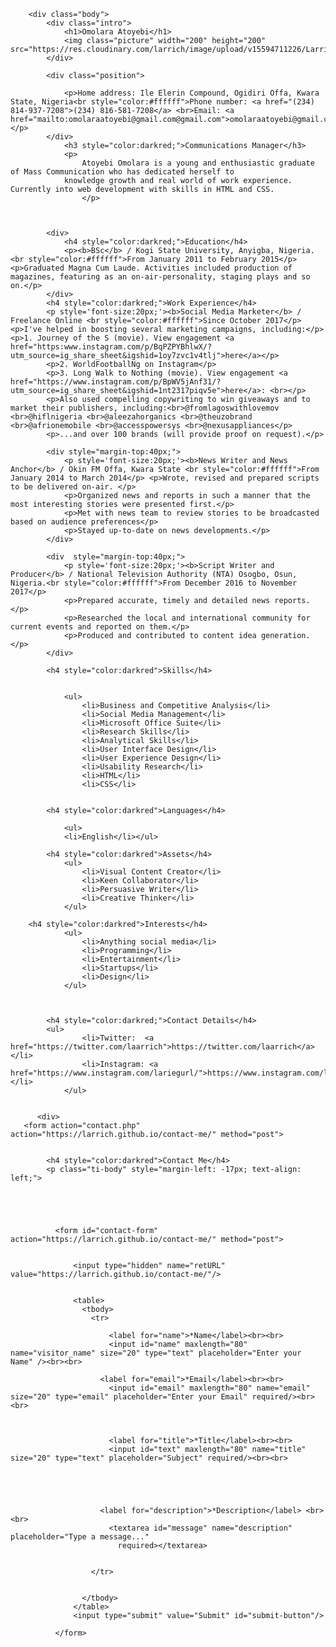 <html>
	<head>
		<meta name="description" content="Larrich's CV"/meta name>
	<title>Omolara Atoyebi's CV</title>
	<style>
		.body {
			margin: auto;
			width: 50%;
			font-family: 'Arial';
		}
		p {
			font-size: 18px;
		}
		h1,h2,h3,h4,h5,h6 {
			font-size: 25px;
		}
		.picture {
			border-radius: 50%;
		}
		.intro {
			margin-bottom: 40px;
		}
		.intro h1 {
			font-size: 50px;
		}
		.position {
			margin-bottom: 40px;
		}
		.position p {
			font-style: normal;
		}
	</style>
	</head>
	

		<div class="body">
			<div class="intro">
				<h1>Omolara Atoyebi</h1>
				<img class="picture" width="200" height="200" src="https://res.cloudinary.com/larrich/image/upload/v15594711226/Larrich.jpg"/>
			</div>

			<div class="position">
				
				<p>Home address: Ile Elerin Compound, Ogidiri Offa, Kwara State, Nigeria<br style="color:#ffffff">Phone number: <a href="(234) 814-937-7208">(234) 816-581-7208</a> <br>Email: <a href="mailto:omolaraatoyebi@gmail.com@gmail.com">omolaraatoyebi@gmail.com</a></p>
			</div>
				<h3 style="color:darkred;">Communications Manager</h3>
				<p>
					Atoyebi Omolara is a young and enthusiastic graduate of Mass Communication who has dedicated herself to
				knowledge growth and real world of work experience. Currently into web development with skills in HTML and CSS.
					</p>
	

		
			<div>
				<h4 style="color:darkred;">Education</h4>
				<p><b>BSc</b> / Kogi State University, Anyigba, Nigeria. <br style="color:#ffffff">From January 2011 to February 2015</p> <p>Graduated Magna Cum Laude. Activities included production of magazines, featuring as an on-air-personality, staging plays and so on.</p>
			</div>
			<h4 style="color:darkred;">Work Experience</h4>
			<p style='font-size:20px;'><b>Social Media Marketer</b> / Freelance Online <br style="color:#ffffff">Since October 2017</p> <p>I've helped in boosting several marketing campaigns, including:</p> <p>1. Journey of the S (movie). View engagement <a href="https:www.instagram.com/p/BqPZPYBhlwX/?utm_source=ig_share_sheet&igshid=1oy7zvc1v4tlj">here</a></p>
			<p>2. WorldFootballNg on Instagram</p>
			<p>3. Long Walk to Nothing (movie). View engagement <a href="https://www.instagram.com/p/BpWV5jAnf31/?utm_source=ig_share_sheet&igshid=1nt2317piqv5e">here</a>: <br></p>
			<p>Also used compelling copywriting to win giveaways and to market their publishers, including:<br>@fromlagoswithlovemov <br>@hiflnigeria <br>@aleezahorganics <br>@theuzobrand <br>@afrionemobile <br>@accesspowersys <br>@nexusappliances</p>
			<p>...and over 100 brands (will provide proof on request).</p>

			<div style="margin-top:40px;">
				<p style='font-size:20px;'><b>News Writer and News Anchor</b> / Okin FM Offa, Kwara State <br style="color:#ffffff">From January 2014 to March 2014</p> <p>Wrote, revised and prepared scripts to be delivered on-air. </p>
				<p>Organized news and reports in such a manner that the most interesting stories were presented first.</p>
				<p>Met with news team to review stories to be broadcasted based on audience preferences</p>
				<p>Stayed up-to-date on news developments.</p>
			</div>

			<div  style="margin-top:40px;">
				<p style='font-size:20px;'><b>Script Writer and Producer</b> / National Television Authority (NTA) Osogbo, Osun, Nigeria.<br style="color:#ffffff">From December 2016 to November 2017</p>
				<p>Prepared accurate, timely and detailed news reports.</p>
				<p>Researched the local and international community for current events and reported on them.</p>
				<p>Produced and contributed to content idea generation.</p>
			</div>
		
			<h4 style="color:darkred">Skills</h4>	
				
				
				<ul>
					<li>Business and Competitive Analysis</li>
					<li>Social Media Management</li>
					<li>Microsoft Office Suite</li>
					<li>Research Skills</li>
					<li>Analytical Skills</li>
					<li>User Interface Design</li>
					<li>User Experience Design</li>
					<li>Usability Research</li>
					<li>HTML</li>
					<li>CSS</li>
			
				
			<h4 style="color:darkred">Languages</h4>
				
				<ul>
				<li>English</li></ul>
					
			<h4 style="color:darkred">Assets</h4>	
				<ul>
					<li>Visual Content Creator</li>
					<li>Keen Collaborator</li>
					<li>Persuasive Writer</li>
					<li>Creative Thinker</li>
				</ul>
				
		<h4 style="color:darkred">Interests</h4>	
				<ul>
					<li>Anything social media</li>
					<li>Programming</li>
					<li>Entertainment</li>
					<li>Startups</li>
					<li>Design</li>
				</ul>
				
			
			
			<h4 style="color:darkred;">Contact Details</h4>
			<ul>
					<li>Twitter:  <a href="https://twitter.com/laarrich">https://twitter.com/laarrich</a></li>
					<li>Instagram: <a href="https://www.instagram.com/lariegurl/">https://www.instagram.com/lariegurl/</a></li>
				</ul>
			
		
          <div>
	   <form action="contact.php" action="https://larrich.github.io/contact-me/" method="post">
			 
       
          	<h4 style="color:darkred">Contact Me</h4>
            <p class="ti-body" style="margin-left: -17px; text-align: left;">
			
			

			
           
              <form id="contact-form" action="https://larrich.github.io/contact-me/" method="post">
                
               
                  <input type="hidden" name="retURL" value="https://larrich.github.io/contact-me/"/>
                  
                 
                  <table>
                    <tbody>
                      <tr>
                        
                          <label for="name">*Name</label><br><br>
                          <input id="name" maxlength="80" name="visitor_name" size="20" type="text" placeholder="Enter your Name" /><br><br>
                        
                        <label for="email">*Email</label><br><br>
                          <input id="email" maxlength="80" name="email" size="20" type="email" placeholder="Enter your Email" required/><br><br>
                       
						
						
                          <label for="title">*Title</label><br><br>
                          <input id="text" maxlength="80" name="title" size="20" type="text" placeholder="Subject" required/><br><br>
                       
                      
                      

                    
                        <label for="description">*Description</label> <br><br>
                          <textarea id="message" name="description"  placeholder="Type a message..."
                            required></textarea>
                 

                      </tr>


                    </tbody>
                  </table>
                  <input type="submit" value="Submit" id="submit-button"/>
          
              </form>





